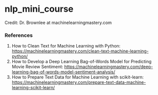 # nlp_mini_course
Credit: Dr. Brownlee at machinelearningmastery.com

### References
1. How to Clean Text for Machine Learning with Python: https://machinelearningmastery.com/clean-text-machine-learning-python/
2. How to Develop a Deep Learning Bag-of-Words Model for Predicting Movie Review Sentiment: https://machinelearningmastery.com/deep-learning-bag-of-words-model-sentiment-analysis/
3. How to Prepare Text Data for Machine Learning with scikit-learn: https://machinelearningmastery.com/prepare-text-data-machine-learning-scikit-learn/ 